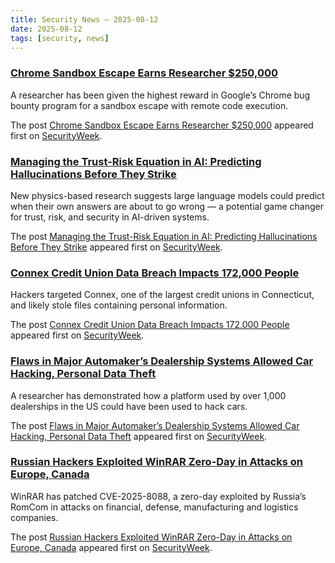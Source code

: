 ```yaml
---
title: Security News – 2025-08-12
date: 2025-08-12
tags: [security, news]
---
```


### [Chrome Sandbox Escape Earns Researcher $250,000](https://www.securityweek.com/chrome-sandbox-escape-earns-researcher-250000/)

<p>A researcher has been given the highest reward in Google’s Chrome bug bounty program for a sandbox escape with remote code execution.</p>
<p>The post <a href="https://www.securityweek.com/chrome-sandbox-escape-earns-researcher-250000/">Chrome Sandbox Escape Earns Researcher $250,000</a> appeared first on <a href="https://www.securityweek.com">SecurityWeek</a>.</p>

### [Managing the Trust-Risk Equation in AI: Predicting Hallucinations Before They Strike](https://www.securityweek.com/managing-the-trust-risk-equation-in-ai-predicting-hallucinations-before-they-strike/)

<p>New physics-based research suggests large language models could predict when their own answers are about to go wrong — a potential game changer for trust, risk, and security in AI-driven systems.</p>
<p>The post <a href="https://www.securityweek.com/managing-the-trust-risk-equation-in-ai-predicting-hallucinations-before-they-strike/">Managing the Trust-Risk Equation in AI: Predicting Hallucinations Before They Strike</a> appeared first on <a href="https://www.securityweek.com">SecurityWeek</a>.</p>

### [Connex Credit Union Data Breach Impacts 172,000 People](https://www.securityweek.com/connex-credit-union-data-breach-impacts-172000-people/)

<p>Hackers targeted Connex, one of the largest credit unions in Connecticut, and likely stole files containing personal information. </p>
<p>The post <a href="https://www.securityweek.com/connex-credit-union-data-breach-impacts-172000-people/">Connex Credit Union Data Breach Impacts 172,000 People</a> appeared first on <a href="https://www.securityweek.com">SecurityWeek</a>.</p>

### [Flaws in Major Automaker’s Dealership Systems Allowed Car Hacking, Personal Data Theft](https://www.securityweek.com/flaws-in-major-automakers-dealership-systems-allowed-car-hacking-personal-data-theft/)

<p>A researcher has demonstrated how a platform used by over 1,000 dealerships in the US could have been used to hack cars.</p>
<p>The post <a href="https://www.securityweek.com/flaws-in-major-automakers-dealership-systems-allowed-car-hacking-personal-data-theft/">Flaws in Major Automaker&#8217;s Dealership Systems Allowed Car Hacking, Personal Data Theft</a> appeared first on <a href="https://www.securityweek.com">SecurityWeek</a>.</p>

### [Russian Hackers Exploited WinRAR Zero-Day in Attacks on Europe, Canada](https://www.securityweek.com/russian-hackers-exploited-winrar-zero-day-in-attacks-on-europe-canada/)

<p>WinRAR has patched CVE-2025-8088, a zero-day exploited by Russia’s RomCom in attacks on financial, defense, manufacturing and logistics companies.</p>
<p>The post <a href="https://www.securityweek.com/russian-hackers-exploited-winrar-zero-day-in-attacks-on-europe-canada/">Russian Hackers Exploited WinRAR Zero-Day in Attacks on Europe, Canada</a> appeared first on <a href="https://www.securityweek.com">SecurityWeek</a>.</p>

